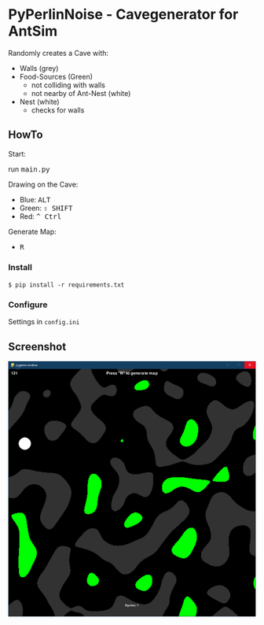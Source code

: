 # PyPerlinNoise - Cavegenerator for AntSim
Randomly creates a Cave with:
- Walls (grey)
- Food-Sources (Green)
    - not colliding with walls
    - not nearby of Ant-Nest (white)
- Nest (white)
    - checks for walls

## HowTo
Start:

run <kbd>main.py</kbd>

Drawing on the Cave:
- Blue: <kbd>ALT</kbd> 
- Green: <kbd>⇧ SHIFT</kbd>
- Red: <kbd>^ Ctrl</kbd> 

Generate Map:
- <kbd>R</kbd> 
### Install
`$ pip install -r requirements.txt`

### Configure
Settings in `config.ini`

## Screenshot
![Screenshot](screen.png)